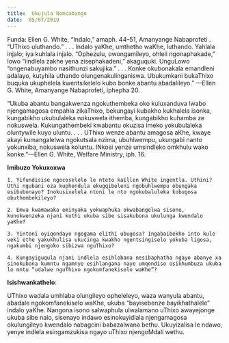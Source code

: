 ```yaml
---
title:  Ukujula Nomcabango
date:  05/07/2019
---
```


Funda: Ellen G. White, “Indalo,” amaph. 44–51, Amanyange Nabaprofeti . “UThixo uluthando.” . . . Indalo yaKhe, umthetho waKhe, luthando. Yahlala injalo; iya kuhlala injalo. “Ophezulu, owongamileyo, ohleli ngonaphakade,” lowo “iindlela zakhe yena zisephakadeni,” akaguquki. UnguLowo “ongenabuyambo nasithunzi sakujika.” . . .  Konke okubonakala emandleni adalayo, kutyhila uthando olungenakulinganiswa. Ubukumkani bukaThixo buquka ukuphelela kwentsikelelo kubo bonke abantu abadalileyo.” —Ellen G. White, Amanyange Nabaprofeti, iphepha 20.

“Ukuba abantu bangakwenza ngokuthembeka oko kuluxanduva lwabo njengamagosa empahla zikaThixo, bekungayi kubakho kukhalela isonka, kungabikho ukubulaleka nokuswela ithemba, kungabikho kuhamba ze nokuswela. Kukungathembeki kwabantu okuzisa imeko yokubulaleka oluntywile kuyo uluntu. . . .  UThixo wenze abantu amagosa aKhe, kwaye akayi kumangalelwa ngokutsala nzima, ubuhlwempu, ukungabi nanto yokunxiba, nokuswela koluntu. INkosi yenze umsindleko omkhulu wako konke.”—Ellen G. White, Welfare Ministry, iph. 16.

**Imibuzo Yokuxoxwa**

`1. Yifundisise ngocoselelo le nteto kaEllen White ingentla. Uthini? Uthi ngubani oza kuphendula ekugqibeleni ngobuhlwempu obungaka esibubonayo? Inokusixelela ntoni le nto ngokubaluleka kobugosa obuthembekileyo?`

`2. Emva kwamawaka eminyaka yokwaphuka okwabangelwa sisono, kunokwenzeka njani kuthi ukuba sibe sisakubona ukulunga kwendalo yaKhe?`

`3. Yintoni oyiqondayo ngegama elithi ubugosa? Ingabaibekho into kule veki ethe yakukhulisa ukucinga kwakho ngentsingiselo yokuba ligosa, ngakumbi njengoko sibizwa nguThixo?`

`4. Kungayiguqula njani indlela esihlobana nesibaphatha ngayo abanye xa sinokubona kumntu ngamnye esihlangana naye umqondiso osikhumbuza ukuba lo mntu “udalwe nguThixo ngokomfanekiselo waKhe”?`

**Isishwankathelo**:

UThixo wadala umhlaba olungileyo opheleleyo, waza wanyula abantu, abadale ngokomfanekiselo waKhe, ukuba “bayisebenze bayikhathalele” indalo yaKhe. Nangona isono salwaphula ulwalamano uThixo awayejonge ukuba sibe nalo, sisenayo indawo esinokuyidlala njengamagosa okulungileyo kwendalo nabagcini babazalwana bethu. Ukuyizalisa le ndawo, yenye indlela esingamzukisa ngayo uThixo njengoMdali wethu.